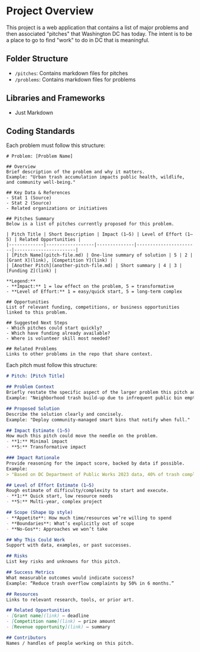 # Project Overview

This project is a web application that contains a list of major problems and then associated "pitches" that Washington DC has today. The intent is to be a place to go to find "work" to do in DC that is meaningful.

## Folder Structure

- `/pitches`: Contains markdown files for pitches
- `/problems`: Contains markdown files for problems

## Libraries and Frameworks

- Just Markdown

## Coding Standards

Each problem must follow this structure:
```
# Problem: [Problem Name]

## Overview
Brief description of the problem and why it matters.  
Example: "Urban trash accumulation impacts public health, wildlife, and community well-being."

## Key Data & References
- Stat 1 (Source)
- Stat 2 (Source)
- Related organizations or initiatives

## Pitches Summary
Below is a list of pitches currently proposed for this problem.

| Pitch Title | Short Description | Impact (1–5) | Level of Effort (1–5) | Related Opportunities |
|-------------|------------------|--------------|-----------------------|-----------------------|
| [Pitch Name](pitch-file.md) | One-line summary of solution | 5 | 2 | [Grant X](link), [Competition Y](link) |
| [Another Pitch](another-pitch-file.md) | Short summary | 4 | 3 | [Funding Z](link) |

**Legend:**
- **Impact:** 1 = low effect on the problem, 5 = transformative  
- **Level of Effort:** 1 = easy/quick start, 5 = long-term complex  

## Opportunities
List of relevant funding, competitions, or business opportunities linked to this problem.

## Suggested Next Steps
- Which pitches could start quickly?  
- Which have funding already available?  
- Where is volunteer skill most needed?

## Related Problems
Links to other problems in the repo that share context.
```

Each pitch must follow this structure:

```markdown
# Pitch: [Pitch Title]

## Problem Context
Briefly restate the specific aspect of the larger problem this pitch addresses.  
Example: "Neighborhood trash build-up due to infrequent public bin emptying."

## Proposed Solution
Describe the solution clearly and concisely.  
Example: "Deploy community-managed smart bins that notify when full."

## Impact Estimate (1–5)
How much this pitch could move the needle on the problem.  
- **1:** Minimal impact  
- **5:** Transformative impact

### Impact Rationale
Provide reasoning for the impact score, backed by data if possible.  
Example:  
> "Based on DC Department of Public Works 2023 data, 40% of trash complaints are overflow-related. Smart bins in similar cities reduced overflow incidents by ~60%, suggesting a 20–25% total reduction in complaints for DC."

## Level of Effort Estimate (1–5)
Rough estimate of difficulty/complexity to start and execute.  
- **1:** Quick start, low resource needs  
- **5:** Multi-year, complex project

## Scope (Shape Up style)
- **Appetite**: How much time/resources we’re willing to spend  
- **Boundaries**: What’s explicitly out of scope  
- **No-Gos**: Approaches we won’t take

## Why This Could Work
Support with data, examples, or past successes.

## Risks
List key risks and unknowns for this pitch.

## Success Metrics
What measurable outcomes would indicate success?  
Example: “Reduce trash overflow complaints by 50% in 6 months.”

## Resources
Links to relevant research, tools, or prior art.

## Related Opportunities
- [Grant name](link) – deadline  
- [Competition name](link) – prize amount  
- [Revenue opportunity](link) – summary

## Contributors
Names / handles of people working on this pitch.
```
